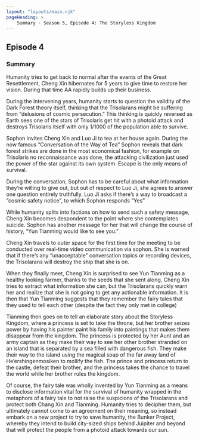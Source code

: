 ```yaml
---
layout: "layouts/main.njk"
pageHeading: >
    Summary - Season 5, Episode 4: The Storyless Kingdom
---
```


## Episode 4
### Summary
Humanity tries to get back to normal after the events of the Great Resettlement, Cheng Xin hibernates for 5 years to give time to restore her vision. During that time AA rapidly builds up their business.

During the intervening years, humanity starts to question the validity of the Dark Forest theory itself, thinking that the Trisolarans might be suffering from “delusions of cosmic persecution.” This thinking is quickly reversed as Earth sees one of the stars of Trisolaris get hit with a photoid attack and destroys Trisolaris itself with only 1/1000 of the population able to survive.

Sophon invites Cheng Xin and Luo Ji to tea at her house again. During the now famous “Conversation of the Way of Tea” Sophon reveals that dark forest strikes are done in the most economical fashion, for example on Trisolaris no reconnaissance was done, the attacking civilization just used the power of the star against its own system. Escape is the only means of survival.

During the conversation, Sophon has to be careful about what information they’re willing to give out, but out of respect to Luo Ji, she agrees to answer one question entirely truthfully. Luo Ji asks if there’s a way to broadcast a “cosmic safety notice”, to which Sophon responds “Yes”

While humanity splits into factions on how to send such a safety message, Cheng Xin becomes despondent to the point where she contemplates suicide. Sophon has another message for her that will change the course of history, “Yun Tianming would like to see you.”

Cheng Xin travels to outer space for the first time for the meeting to be conducted over real-time video communication via sophon. She is warned that if there’s any “unacceptable” conversation topics or recording devices, the Trisolarans will destroy the ship that she is on.

When they finally meet, Cheng Xin is surprised to see Yun Tianming as a healthy looking farmer, thanks to the seeds that she sent along. Cheng Xin tries to extract what information she can, but the Trisolarans quickly warn her and realize that she is not going to get any actionable information. It is then that Yun Tianming suggests that they remember the fairy tales that they used to tell each other (despite the fact they only met in college)

Tianming then goes on to tell an elaborate story about the Storyless Kingdom, where a princess is set to take the throne, but her brother seizes power by having his painter paint his family into paintings that makes them disappear from the kingdom. The princess is protected by her Aunt and an army captain as they make their way to see her other brother stranded on an island that is separated by a sea filled with dangerous fish. They make their way to the island using the magical soap of the far away land of He’ershingenmosiken to mollify the fish. The prince and princess return to the castle, defeat their brother, and the princess takes the chance to travel the world while her brother rules the kingdom.

Of course, the fairy tale was wholly invented by Yun Tianming as a means to disclose information vital for the survival of humanity wrapped in the metaphors of a fairy tale to not raise the suspicions of the Trisolarans and protect both Chang Xin and Tianming. Humanity tries to decipher them, but ultimately cannot come to an agreement on their meaning, so instead embark on a new project to try to save humanity, the Bunker Project, whereby they intend to build city-sized ships behind Juipiter and beyond that will protect the people from a photoid attack towards our sun.
